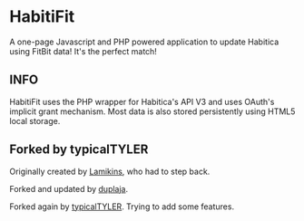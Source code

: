 # HabitiFit

A one-page Javascript and PHP powered application to update Habitica using FitBit data!  It's the perfect match!

## INFO
HabitiFit uses the PHP wrapper for Habitica's API V3 and uses OAuth's implicit grant mechanism.  Most data is also stored persistently using HTML5 local storage.

## Forked by typicalTYLER

Originally created by [Lamikins](https://github.com/Lamikins), who had to step back.

Forked and updated by [duplaja](https://github.com/duplaja).

Forked again by [typicalTYLER](https://github.com/typicalTYLER). Trying to add some features.

